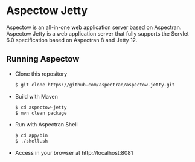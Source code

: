 Aspectow Jetty
===================

Aspectow is an all-in-one web application server based on Aspectran.  
Aspectow Jetty is a web application server that fully supports the Servlet 6.0 specification based on Aspectran 8 and Jetty 12.

## Running Aspectow

- Clone this repository

  ```sh
  $ git clone https://github.com/aspectran/aspectow-jetty.git
  ```

- Build with Maven

  ```sh
  $ cd aspectow-jetty
  $ mvn clean package
  ```

- Run with Aspectran Shell

  ```sh
  $ cd app/bin
  $ ./shell.sh
  ```

- Access in your browser at http://localhost:8081
